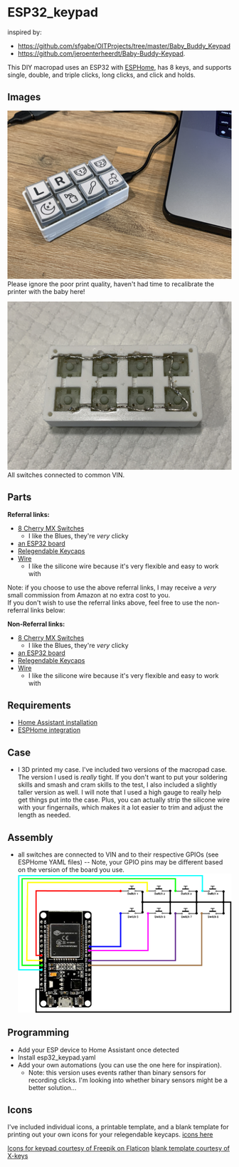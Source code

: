 # ESP32_keypad

inspired by: 
- https://github.com/sfgabe/OITProjects/tree/master/Baby_Buddy_Keypad 
- https://github.com/jeroenterheerdt/Baby-Buddy-Keypad. 

This DIY macropad uses an ESP32 with [ESPHome](https://esphome.io/), has 8 keys, and supports single, double, and triple clicks, long clicks, and click and holds.<br>


## Images
![](/assets/top.JPG)
Please ignore the poor print quality, haven't had time to recalibrate the printer with the baby here!

![](/assets/inside.JPG)
All switches connected to common VIN.

## Parts
__Referral links:__
- [8 Cherry MX Switches](https://amzn.to/3YT6VgA)
  - I like the Blues, they're _very_ clicky
- [an ESP32 board](https://amzn.to/41l7mCi)
- [Relegendable Keycaps](https://amzn.to/3SmIaqX)
- [Wire](https://amzn.to/3SCjDOE)
  - I like the silicone wire because it's very flexible and easy to work with

Note: if you choose to use the above referral links, I may receive a _very_ small commission from Amazon at no extra cost to you.<br>
If you don't wish to use the referral links above, feel free to use the non-referral links below:

__Non-Referral links:__
- [8 Cherry MX Switches](https://www.amazon.com/dp/B07KMXJ4KG)
  - I like the Blues, they're _very_ clicky
- [an ESP32 board](https://www.amazon.com/dp/B08DR31G4G)
- [Relegendable Keycaps](https://www.amazon.com/dp/B01M023NFK)
- [Wire](https://www.amazon.com/gp/product/B01KQ2JNLI)
  - I like the silicone wire because it's very flexible and easy to work with

## Requirements
- [Home Assistant installation](https://www.home-assistant.io)
- [ESPHome integration](https://www.home-assistant.io/integrations/esphome/)

## Case
- I 3D printed my case. I've included two versions of the macropad case. The version I used is _really_ tight. If you don't want to put your soldering skills and smash and cram skills to the test, I also included a slightly taller version as well. I will note that I used a high gauge to really help get things put into the case. Plus, you can actually strip the silicone wire with your fingernails, which makes it a lot easier to trim and adjust the length as needed.


## Assembly
- all switches are connected to VIN and to their respective GPIOs (see ESPHome YAML files)
-- Note, your GPIO pins may be different based on the version of the board you use.
![](/assets/wiring_diagram.png)

## Programming
- Add your ESP device to Home Assistant once detected
- Install esp32_keypad.yaml
- Add your own automations (you can use the one here for inspiration). 
  - Note: this version uses events rather than binary sensors for recording clicks. I'm looking into whether binary sensors might be a better solution...



## Icons
I've included individual icons, a printable template, and a blank template for printing out your own icons for your relegendable keycaps.
[icons here](../main/icons/)

[Icons for keypad courtesy of Freepik on Flaticon](https://www.flaticon.com/authors/freepik)
[blank template courtesy of X-keys](https://xkeys.com/)
